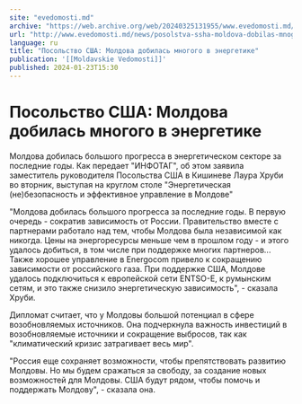 ```yaml
---
site: "evedomosti.md"
archive: "https://web.archive.org/web/20240325131955/www.evedomosti.md/news/posolstva-ssha-moldova-dobilas-mnogogo-v-energetike"
url: "http://www.evedomosti.md/news/posolstva-ssha-moldova-dobilas-mnogogo-v-energetike"
language: ru
title: "Посольство США: Молдова добилась многого в энергетике"
publication: '[[Moldavskie Vedomosti]]'
published: 2024-01-23T15:30
---
```


# Посольство США: Молдова добилась многого в энергетике

Молдова добилась большого прогресса в энергетическом секторе за последние годы. Как передает "ИНФОТАГ", об этом заявила заместитель руководителя Посольства США в Кишиневе Лаура Хруби во вторник, выступая на круглом столе "Энергетическая (не)безопасность и эффективное управление в Молдове"

"Молдова добилась большого прогресса за последние годы. В первую очередь - сократив зависимость от России. Правительство вместе с партнерами работало над тем, чтобы Молдова была независимой как никогда. Цены на энергоресурсы меньше чем в прошлом году - и этого удалось добиться, в том числе при поддержке многих партнеров... Также хорошее управление в Energocom привело к сокращению зависимости от российского газа. При поддержке США, Молдове удалось подключиться к европейской сети ENTSO-E, к румынским сетям, и это также снизило энергетическую зависимость", - сказала Хруби.

Дипломат считает, что у Молдовы большой потенциал в сфере возобновляемых источников. Она подчеркнула важность инвестиций в возобновляемые источники и сокращение выбросов, так как "климатический кризис затрагивает весь мир".

"Россия еще сохраняет возможности, чтобы препятствовать развитию Молдовы. Но мы будем сражаться за свободу, за создание новых возможностей для Молдовы. США будут рядом, чтобы помочь и поддержать Молдову", - сказала она.
